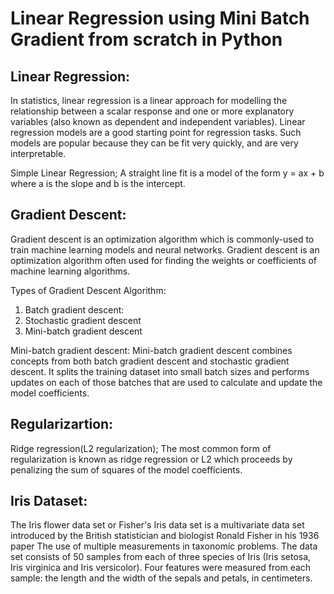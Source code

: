 
# Linear Regression using Mini Batch Gradient from scratch in Python

Linear Regression:
-----------------
In statistics, linear regression is a linear approach for modelling the relationship between a scalar response and one or more explanatory variables (also known as dependent and independent variables).
Linear regression models are a good starting point for regression tasks. Such models are popular because they can be fit very quickly, and are very interpretable.

Simple Linear Regression;
A straight line fit is a model of the form y = ax + b where a is the slope and b is the intercept.

Gradient Descent:
----------------
Gradient descent is an optimization algorithm which is commonly-used to train machine learning models and neural networks. Gradient descent is an optimization algorithm often used for finding the weights or coefficients of machine learning algorithms.

Types of Gradient Descent Algorithm:

1. Batch gradient descent: 
2. Stochastic gradient descent
3. Mini-batch gradient descent

Mini-batch gradient descent:
Mini-batch gradient descent combines concepts from both batch gradient descent and stochastic gradient descent. It splits the training dataset into small batch sizes and performs updates on each of those batches that are used to calculate and update the model coefficients.

Regularizartion:
---------------
Ridge regression(L2 regularization);
The most common form of regularization is known as ridge regression or L2 which proceeds by penalizing the sum of squares of the model coefficients.

Iris Dataset:
------------
The Iris flower data set or Fisher's Iris data set is a multivariate data set introduced by the British statistician and biologist Ronald Fisher in his 1936 paper The use of multiple measurements in taxonomic problems.
The data set consists of 50 samples from each of three species of Iris (Iris setosa, Iris virginica and Iris versicolor). Four features were measured from each sample: the length and the width of the sepals and petals, in centimeters.
